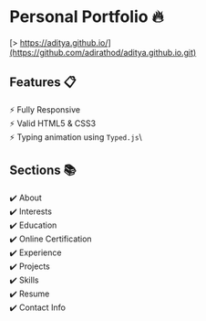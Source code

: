 # Personal Portfolio 🔥
[> https://aditya.github.io/](https://github.com/adirathod/aditya.github.io.git)
 

## Features 📋
⚡️ Fully Responsive\
⚡️ Valid HTML5 & CSS3\
⚡️ Typing animation using `Typed.js`\


## Sections 📚
✔️ About\
✔️ Interests\
✔️ Education\
✔️ Online Certification\
✔️ Experience\
✔️ Projects \
✔️ Skills \
✔️ Resume\
✔️ Contact Info
